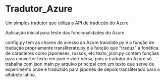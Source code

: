 # Tradutor_Azure
Um simples tradutor que utiliza a API de tradução do Azure

Aplicação inicial para teste das funcionalidades do Azure

config.py tem as chaves de acesso ao Azure
translate.py é a função de tradução propriamente
transliterate.py é a função que "traduz" a fonética de caracteres como japoneses, russos, etc
texto_json.py contém funções para converter texto em json e vice-versa, pois o tradutor do Azure só trabalha com json
main.py arquivo principal com um texto que serve de experimento onde é traduzido para japonês de depois transliterado para o alfabeto latino.

